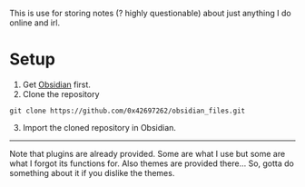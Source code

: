 This is use for storing notes (? highly questionable) about just anything I do online and irl.

# Setup

1. Get [Obsidian](https://obsidian.md/download) first.
2. Clone the repository

```
git clone https://github.com/0x42697262/obsidian_files.git
```

3. Import the cloned repository in Obsidian.

---

Note that plugins are already provided. Some are what I use but some are what I forgot its functions for. Also themes are provided there... So, gotta do something about it if you dislike the themes.
